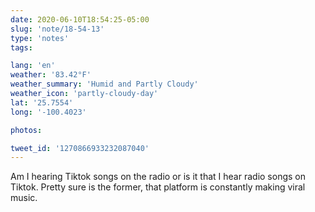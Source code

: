```yaml
---
date: 2020-06-10T18:54:25-05:00
slug: 'note/18-54-13'
type: 'notes'
tags:

lang: 'en'
weather: '83.42°F'
weather_summary: 'Humid and Partly Cloudy'
weather_icon: 'partly-cloudy-day'
lat: '25.7554'
long: '-100.4023'

photos:

tweet_id: '1270866933232087040'
---
```

Am I hearing Tiktok songs on the radio or is it that I hear radio songs on Tiktok. Pretty sure is the former, that platform is constantly making viral music.